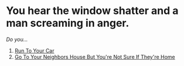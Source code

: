 # You hear the window shatter and a man screaming in anger.  


_Do you..._

1. [Run To Your Car](car-issue.md)
2. [Go To Your Neighbors House But You're Not Sure If They're Home](neighbors-ending.md)